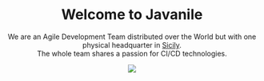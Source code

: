 <div align="center">

# Welcome to Javanile

We are an Agile Development Team distributed over the World but with one physical headquarter in [Sicily](https://en.wikipedia.org/wiki/Sicily).  
The whole team shares a passion for CI/CD technologies.

<a href="https://www.buymeacoffee.com/francescobianco"><img src="https://img.buymeacoffee.com/button-api/?text=Buy me a coffee&emoji=&slug=francescobianco&button_colour=FFDD00&font_colour=000000&font_family=Cookie&outline_colour=000000&coffee_colour=ffffff" /></a>

</div>
